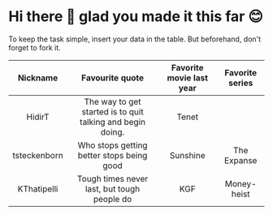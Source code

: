 # Hi there 👋 glad you made it this far 😊

To keep the task simple, insert your data in the table. But beforehand, don't forget to fork it.

Nickname | Favourite quote | Favorite movie last year | Favorite series|
:--:|:--:|:--:|:--:|
HidirT | The way to get started is to quit talking and begin doing. | Tenet | |
tsteckenborn | Who stops getting better stops being good | Sunshine | The Expanse |
KThatipelli| Tough times never last, but tough people do|KGF|Money-heist|
